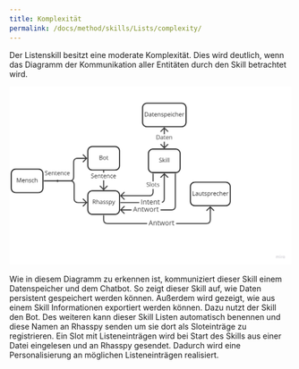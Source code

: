 ```yaml
---
title: Komplexität
permalink: /docs/method/skills/Lists/complexity/
---
```


Der Listenskill besitzt eine moderate Komplexität. Dies wird deutlich, wenn das Diagramm der Kommunikation aller Entitäten durch den Skill betrachtet wird.

![Diagramm Listen](../../../../assets/img/lists.jpg)

Wie in diesem Diagramm zu erkennen ist, kommuniziert dieser Skill einem Datenspeicher und dem Chatbot. So zeigt dieser Skill auf, wie Daten persistent gespeichert werden können. Außerdem wird gezeigt, wie aus einem Skill Informationen exportiert werden können. Dazu nutzt der Skill den Bot. Des weiteren kann dieser Skill Listen automatisch benennen und diese Namen an Rhasspy senden um sie dort als Sloteinträge zu registrieren. Ein Slot mit Listeneinträgen wird bei Start des Skills aus einer Datei eingelesen und an Rhasspy gesendet. Dadurch wird eine Personalisierung an möglichen Listeneinträgen realisiert.
